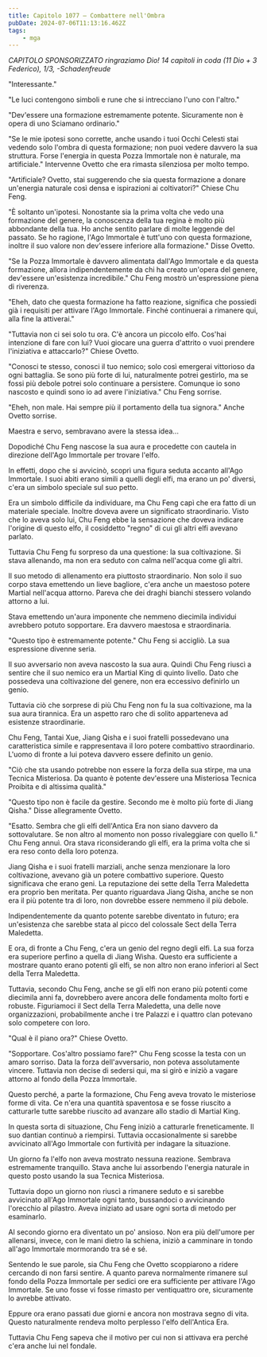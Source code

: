 ```yaml
---
title: Capitolo 1077 – Combattere nell'Ombra
pubDate: 2024-07-06T11:13:16.462Z
tags:
    - mga
---
```



<em>CAPITOLO SPONSORIZZATO ringraziamo Dio!
14 capitoli in coda (11 Dio + 3 Federico), 1/3,
-Schadenfreude</em>


"Interessante."


"Le luci contengono simboli e rune che si intrecciano l'uno con l'altro."


"Dev'essere una formazione estremamente potente. Sicuramente non è opera di uno Sciamano ordinario."


"Se le mie ipotesi sono corrette, anche usando i tuoi Occhi Celesti stai vedendo solo l'ombra di questa formazione; non puoi vedere davvero la sua struttura. Forse l'energia in questa Pozza Immortale non è naturale, ma artificiale." Intervenne Ovetto che era rimasta silenziosa per molto tempo.


"Artificiale? Ovetto, stai suggerendo che sia questa formazione a donare un'energia naturale così densa e ispirazioni ai coltivatori?" Chiese Chu Feng.


"È soltanto un'ipotesi. Nonostante sia la prima volta che vedo una formazione del genere, la conoscenza della tua regina è molto più abbondante della tua. Ho anche sentito parlare di molte leggende del passato. Se ho ragione, l'Ago Immortale è tutt'uno con questa formazione, inoltre il suo valore non dev'essere inferiore alla formazione." Disse Ovetto.


"Se la Pozza Immortale è davvero alimentata dall'Ago Immortale e da questa formazione, allora indipendentemente da chi ha creato un'opera del genere, dev'essere un'esistenza incredibile." Chu Feng mostrò un'espressione piena di riverenza.


"Eheh, dato che questa formazione ha fatto reazione, significa che possiedi già i requisiti per attivare l'Ago Immortale. Finché continuerai a rimanere qui, alla fine la attiverai."


"Tuttavia non ci sei solo tu ora. C'è ancora un piccolo elfo. Cos'hai intenzione di fare con lui? Vuoi giocare una guerra d'attrito o vuoi prendere l'iniziativa e attaccarlo?" Chiese Ovetto.


"Conosci te stesso, conosci il tuo nemico; solo così emergerai vittorioso da ogni battaglia. Se sono più forte di lui, naturalmente potrei gestirlo, ma se fossi più debole potrei solo continuare a persistere. Comunque io sono nascosto e quindi sono io ad avere l'iniziativa." Chu Feng sorrise.


"Eheh, non male. Hai sempre più il portamento della tua signora." Anche Ovetto sorrise.


Maestra e servo, sembravano avere la stessa idea...


Dopodiché Chu Feng nascose la sua aura e procedette con cautela in direzione dell'Ago Immortale per trovare l'elfo.


In effetti, dopo che si avvicinò, scoprì una figura seduta accanto all'Ago Immortale. I suoi abiti erano simili a quelli degli elfi, ma erano un po' diversi, c'era un simbolo speciale sul suo petto.


Era un simbolo difficile da individuare, ma Chu Feng capì che era fatto di un materiale speciale. Inoltre doveva avere un significato straordinario. Visto che lo aveva solo lui, Chu Feng ebbe la sensazione che doveva indicare l'origine di questo elfo, il cosiddetto "regno" di cui gli altri elfi avevano parlato.


Tuttavia Chu Feng fu sorpreso da una questione: la sua coltivazione. Si stava allenando, ma non era seduto con calma nell'acqua come gli altri.


Il suo metodo di allenamento era piuttosto straordinario. Non solo il suo corpo stava emettendo un lieve bagliore, c'era anche un maestoso potere Martial nell'acqua attorno. Pareva che dei draghi bianchi stessero volando attorno a lui.


Stava emettendo un'aura imponente che nemmeno diecimila individui avrebbero potuto sopportare. Era davvero maestosa e straordinaria.


"Questo tipo è estremamente potente." Chu Feng si accigliò. La sua espressione divenne seria.


Il suo avversario non aveva nascosto la sua aura. Quindi Chu Feng riuscì a sentire che il suo nemico era un Martial King di quinto livello. Dato che possedeva una coltivazione del genere, non era eccessivo definirlo un genio.


Tuttavia ciò che sorprese di più Chu Feng non fu la sua coltivazione, ma la sua aura tirannica. Era un aspetto raro che di solito apparteneva ad esistenze straordinarie.


Chu Feng, Tantai Xue, Jiang Qisha e i suoi fratelli possedevano una caratteristica simile e rappresentava il loro potere combattivo straordinario. L'uomo di fronte a lui poteva davvero essere definito un genio.


"Ciò che sta usando potrebbe non essere la forza della sua stirpe, ma una Tecnica Misteriosa. Da quanto è potente dev'essere una Misteriosa Tecnica Proibita e di altissima qualità."


"Questo tipo non è facile da gestire. Secondo me è molto più forte di Jiang Qisha." Disse allegramente Ovetto.


"Esatto. Sembra che gli elfi dell'Antica Era non siano davvero da sottovalutare. Se non altro al momento non posso rivaleggiare con quello lì." Chu Feng annuì. Ora stava riconsiderando gli elfi, era la prima volta che si era reso conto della loro potenza.


Jiang Qisha e i suoi fratelli marziali, anche senza menzionare la loro coltivazione, avevano già un potere combattivo superiore. Questo significava che erano geni. La reputazione dei sette della Terra Maledetta era proprio ben meritata. Per quanto riguardava Jiang Qisha, anche se non era il più potente tra di loro, non dovrebbe essere nemmeno il più debole.


Indipendentemente da quanto potente sarebbe diventato in futuro; era un'esistenza che sarebbe stata al picco del colossale Sect della Terra Maledetta.


E ora, di fronte a Chu Feng, c'era un genio del regno degli elfi. La sua forza era superiore perfino a quella di Jiang Wisha. Questo era sufficiente a mostrare quanto erano potenti gli elfi, se non altro non erano inferiori al Sect della Terra Maledetta.


Tuttavia, secondo Chu Feng, anche se gli elfi non erano più potenti come diecimila anni fa, dovrebbero avere ancora delle fondamenta molto forti e robuste. Figuriamoci il Sect della Terra Maledetta, una delle nove organizzazioni, probabilmente anche i tre Palazzi e i quattro clan potevano solo competere con loro.


"Qual è il piano ora?" Chiese Ovetto.


"Sopportare. Cos'altro possiamo fare?" Chu Feng scosse la testa con un amaro sorriso. Data la forza dell'avversario, non poteva assolutamente vincere. Tuttavia non decise di sedersi qui, ma si girò e iniziò a vagare attorno al fondo della Pozza Immortale.


Questo perché, a parte la formazione, Chu Feng aveva trovato le misteriose forme di vita. Ce n'era una quantità spaventosa e se fosse riuscito a catturarle tutte sarebbe riuscito ad avanzare allo stadio di Martial King.


In questa sorta di situazione, Chu Feng iniziò a catturarle freneticamente. Il suo dantian continuò a riempirsi. Tuttavia occasionalmente si sarebbe avvicinato all'Ago Immortale con furtività per indagare la situazione.


Un giorno fa l'elfo non aveva mostrato nessuna reazione. Sembrava estremamente tranquillo. Stava anche lui assorbendo l'energia naturale in questo posto usando la sua Tecnica Misteriosa.


Tuttavia dopo un giorno non riuscì a rimanere seduto e si sarebbe avvicinato all'Ago Immortale ogni tanto, bussandoci o avvicinando l'orecchio al pilastro. Aveva iniziato ad usare ogni sorta di metodo per esaminarlo.


Al secondo giorno era diventato un po' ansioso. Non era più dell'umore per allenarsi, invece, con le mani dietro la schiena, iniziò a camminare in tondo all'ago Immortale mormorando tra sé e sé.


Sentendo le sue parole, sia Chu Feng che Ovetto scoppiarono a ridere cercando di non farsi sentire. A quanto pareva normalmente rimanere sul fondo della Pozza Immortale per sedici ore era sufficiente per attivare l'Ago Immortale. Se uno fosse vi fosse rimasto per ventiquattro ore, sicuramente lo avrebbe attivato.


Eppure ora erano passati due giorni e ancora non mostrava segno di vita. Questo naturalmente rendeva molto perplesso l'elfo dell'Antica Era.


Tuttavia Chu Feng sapeva che il motivo per cui non si attivava era perché c'era anche lui nel fondale.
                                


                                



